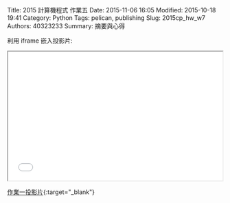 Title: 2015 計算機程式 作業五
Date: 2015-11-06 16:05
Modified: 2015-10-18 19:41
Category: Python
Tags: pelican, publishing
Slug: 2015cp_hw_w7
Authors: 40323233
Summary: 摘要與心得


利用 iframe 嵌入投影片:

<iframe src="simplest5.html" width="500" height="300"></iframe>

[作業一投影片](simplest5.html){:target="_blank"}


